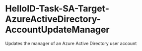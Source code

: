 # HelloID-Task-SA-Target-AzureActiveDirectory-AccountUpdateManager
Updates the manager of an Azure Active Directory user account
